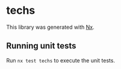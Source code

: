 # techs

This library was generated with [Nx](https://nx.dev).

## Running unit tests

Run `nx test techs` to execute the unit tests.
